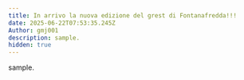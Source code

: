 ```yaml
---
title: In arrivo la nuova edizione del grest di Fontanafredda!!!
date: 2025-06-22T07:53:35.245Z
Author: gmj001
description: sample.
hidden: true
---
```

sample.